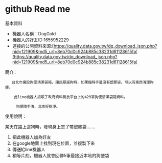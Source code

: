 # github Read me

基本資料

- 機器人名稱：DogGold
- 機器人的好友ID:1655952229
- 連接的公開資料來源:[https://quality.data.gov.tw/dq_download_json.php?nid=121909&md5_url=8eb70d0c924b885c38231d61128615fa](https://quality.data.gov.tw/dq_download_json.php?nid=121909&md5_url=8eb70d0c924b885c38231d61128615fa)

簡介：

       台北市廣設狗便清潔袋箱，讓民眾遛狗時，如果臨時手邊沒有塑膠袋，可以有東西清理狗便。

        此line機器人抓取了政府資料開放平台上的429筆狗便清潔袋箱資料。

         狗便隨手清、北市好乾淨。

使用說明：

某天在路上遛狗時，發現身上忘了帶塑膠袋.......

1. 把此機器人加為好友
2. 在google地圖上找到現在位置，並複製下來
3. 傳送給line機器人
4. 稍等片刻，機器人就會回傳5筆最接近本地的狗便袋
